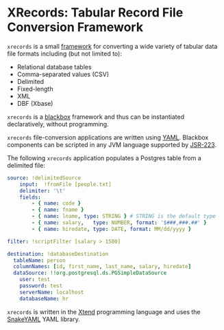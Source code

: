 # XRecords: Tabular Record File Conversion Framework #

```xrecords``` is a small [framework](http://en.wikipedia.org/wiki/Software_framework)
for converting a wide variety of tabular data file formats including (but not
limited to):

- Relational database tables
- Comma-separated values (CSV)
- Delimited
- Fixed-length
- XML
- DBF (Xbase)

```xrecords``` is a [blackbox](http://en.wikipedia.org/wiki/Extensibility#Black-Box_Extensibility)
framework and thus can be instantiated declaratively, without programming.

```xrecords``` file-conversion applications are written using
[YAML](http://en.wikipedia.org/wiki/YAML). Blackbox components can be scripted
in any JVM language supported by
[JSR-223](https://jcp.org/en/jsr/detail?id=223).

The following ```xrecords``` application populates a Postgres table from a
delimited file:

```yaml
source: !delimitedSource
    input:  !fromFile [people.txt]
    delimiter: '\t'
    fields:
        - { name: code }
        - { name: fname }
        - { name: lname, type: STRING } # STRING is the default type
        - { name: salary,   type: NUMBER, format: '$###,###.##' }
        - { name: hiredate, type: DATE, format: MM/dd/yyyy }

filter: !scriptFilter [salary > 1500]

destination: !databaseDestination
  tableName: person
  columnNames: [id, first_name, last_name, salary, hiredate]
  dataSource: !!org.postgresql.ds.PGSimpleDataSource
    user: test
    password: test
    serverName: localhost
    databaseName: hr
```

```xrecords``` is written in the [Xtend](http://www.eclipse.org/xtend)
programming language and uses the [SnakeYAML](https://code.google.com/p/snakeyaml/)
YAML library.

